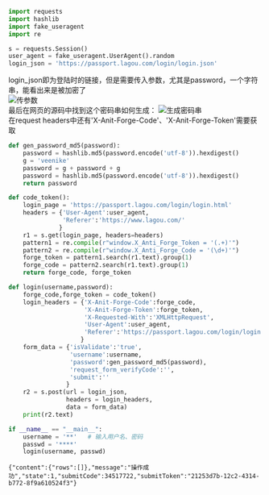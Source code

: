 

```python
import requests
import hashlib
import fake_useragent
import re
```


```python
s = requests.Session()
user_agent = fake_useragent.UserAgent().random
login_json = 'https://passport.lagou.com/login/login.json'
```

login_json即为登陆时的链接，但是需要传入参数，尤其是password，一个字符串，能看出来是被加密了<br>
![传参数](C:/Users/incipient/Desktop/login_json_form_data.png)<br>
最后在网页的源码中找到这个密码串如何生成：
![生成密码串](C:\/Users/\incipient\/Desktop\/gen_password_md5.png)<br>
在request headers中还有'X-Anit-Forge-Code'、'X-Anit-Forge-Token'需要获取


```python
def gen_password_md5(password):
    password = hashlib.md5(password.encode('utf-8')).hexdigest()
    g = 'veenike'
    password = g + password + g
    password = hashlib.md5(password.encode('utf-8')).hexdigest()
    return password
```


```python
def code_token():
    login_page = 'https://passport.lagou.com/login/login.html'
    headers = {'User-Agent':user_agent,
               'Referer':'https://www.lagou.com/'
              }
    r1 = s.get(login_page, headers=headers)
    pattern1 = re.compile(r"window.X_Anti_Forge_Token = '(.+)'")
    pattern2 = re.compile(r"window.X_Anti_Forge_Code = '(\d+)'")
    forge_token = pattern1.search(r1.text).group(1)
    forge_code = pattern2.search(r1.text).group(1)
    return forge_code, forge_token
```


```python
def login(username,password):
    forge_code,forge_token = code_token()
    login_headers = {'X-Anit-Forge-Code':forge_code,
                     'X-Anit-Forge-Token':forge_token,
                     'X-Requested-With':'XMLHttpRequest',
                     'User-Agent':user_agent,
                     'Referer':'https://passport.lagou.com/login/login.html',
                    }
    form_data = {'isValidate':'true',
                 'username':username,
                 'password':gen_password_md5(password),
                 'request_form_verifyCode':'',
                 'submit':''
                }
    r2 = s.post(url = login_json,
                headers = login_headers,
                data = form_data)
    print(r2.text)
```


```python
if __name__ == "__main__":
    username = '**'   # 输入用户名、密码
    passwd = '****'
    login(username, passwd)
```

    {"content":{"rows":[]},"message":"操作成功","state":1,"submitCode":34517722,"submitToken":"21253d7b-12c2-4314-b772-8f9a610524f3"}

